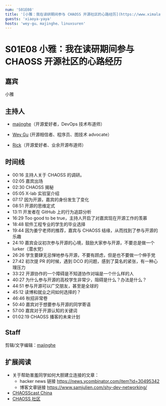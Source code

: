 ```yaml
---
num: 'S01E08'
title: '[小雅：我在读研期间参与 CHAOSS 开源社区的心路经历](https://www.ximalaya.com/sound/513184857)'
guests: 'xiaoya-yaya'
hosts: 'wey-gu、majinghe、linuxsuren'
---
```


# S01E08 小雅：我在读研期间参与 CHAOSS 开源社区的心路经历

## 嘉宾
小雅

## 主持人
* [majinghe](https://github.com/majinghe)（开源爱好者，DevOps 技术布道师）

* [Wey Gu](https://github.com/wey-gu) (开源相信者、程序员、图技术 advocate）

* [Rick](https://github.com/linuxsuren)（开源爱好者、业余开源布道师）

## 时间线

* 00:16 主持人关于 CHAOSS 的调研。
* 02:05 嘉宾出场
* 02:30 CHAOSS 揭秘
* 05:05 X-lab 实验室介绍
* 07:17 因为开源，嘉宾的身份发生了变化 
* 08:51 开源的思维定式
* 13:11 开发者在 GitHub 上的行为追踪分析
* 16:29 Too good to be true，主持人开启了对嘉宾现在开源工作的羡慕
* 18:48 软件工程专业的学生的毕业选择
* 19:44 因为姜宁老师的推荐，嘉宾与 CHAOSS 结缘，从而找到了参与开源的乐趣 
* 24:10 嘉宾会议初次参与开源的心境，鼓励大家参与开源，不要总是做一个 lurker（潜水党）
* 26:26 学生要肆无忌惮地参与开源，不要有顾虑，但是也不要做一个伸手党
* 27:42 初次提 PR 的时候，遇到 DCO 的问题，感到了莫名的紧张，有一种心理压力 
* 33:22 开源协作的一个障碍是不知道协作对端是一个什么样的人
* 40:27 为什么参与开源的高校学生非常少，阻碍是什么？办法是什么？
* 44:51 参与开源可以广交朋友，甚至是全球的
* 45:12 读博和就业之间如何选择的？
* 46:46 秋招非常卷
* 50:40 嘉宾对于想要参与开源的同学寄语
* 57:00 嘉宾对于开源认知的关键词
* 01:02:19 CHAOSS 播客的未来计划

## Staff
剪辑/文字编辑：[majinghe](https://github.com/majinghe)

## 扩展阅读
- 关于帮助害羞同学如何大胆建立连接的文章：
  - hacker news 链接 https://news.ycombinator.com/item?id=30495342
  - 博客文章链接 https://www.samjulien.com/shy-dev-networking/
- [CHAOSScast China](https://www.ximalaya.com/album/54433824)
- [CHAOSS 社区](https://chaoss.community)
